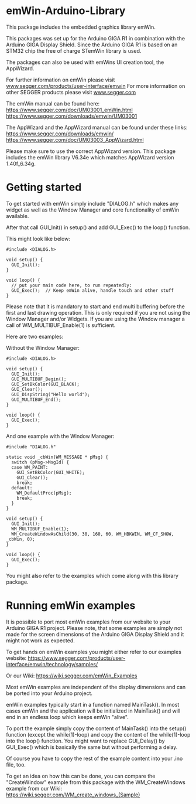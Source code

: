 # emWin-Arduino-Library
This package includes the embedded graphics library emWin.

This packages was set up for the Arduino GIGA R1 in combination with the Arduino GIGA Display Shield. Since the Arduino GIGA R1 is based on an STM32 chip the free of charge STemWin library is used.

The packages can also be used with emWins UI creation tool, the AppWizard.

For further information on emWin please visit www.segger.com/products/user-interface/emwin
For more information on other SEGGER products please visit www.segger.com

The emWin manual can be found here:
https://www.segger.com/doc/UM03001_emWin.html
https://www.segger.com/downloads/emwin/UM03001

The AppWizard and the AppWizard manual can be found under these links:
https://www.segger.com/downloads/emwin/
https://www.segger.com/doc/UM03003_AppWizard.html

Please make sure to use the correct AppWizard version. This package includes the emWin library V6.34e which matches AppWizard version 1.40f_6.34g.

# Getting started
To get started with emWin simply include "DIALOG.h" which makes any widget as well as the Window Manager and core functionality of emWin available.

After that call GUI_Init() in setup() and add GUI_Exec() to the loop() function.

This might look like below:

```
#include <DIALOG.h>

void setup() {
  GUI_Init();
}

void loop() {
  // put your main code here, to run repeatedly:
  GUI_Exec();  // Keep emWin alive, handle touch and other stuff
}
```

Please note that it is mandatory to start and end multi buffering before the first and last drawing operation. This is only required if you are not using the Window Manager and/or Widgets. If you are using the Window manager a call of WM_MULTIBUF_Enable(1) is sufficient.

Here are two examples:

Without the Window Manager:

```
#include <DIALOG.h>

void setup() {
  GUI_Init();
  GUI_MULTIBUF_Begin();
  GUI_SetBkColor(GUI_BLACK);
  GUI_Clear();
  GUI_DispString("Hello world");
  GUI_MULTIBUF_End();
}

void loop() {
  GUI_Exec();
}
```

And one example with the Window Manager:

```
#include "DIALOG.h"

static void _cbWin(WM_MESSAGE * pMsg) {
  switch (pMsg->MsgId) {
  case WM_PAINT:
    GUI_SetBkColor(GUI_WHITE);
    GUI_Clear();
    break;
  default:
    WM_DefaultProc(pMsg);
    break;
  }
}

void setup() {
  GUI_Init();
  WM_MULTIBUF_Enable(1);
  WM_CreateWindowAsChild(30, 30, 160, 60, WM_HBKWIN, WM_CF_SHOW, _cbWin, 0);
}

void loop() {
  GUI_Exec();
}
```

You might also refer to the examples which come along with this library package.

# Running emWin examples

It is possible to port most emWin examples from our website to your Arduino GIGA R1 project. Please note, that some examples are simply not made for the screen dimensions of the Arduino GIGA Display Shield and it might not work as expected.

To get hands on emWin examples you might either refer to our examples website:
https://www.segger.com/products/user-interface/emwin/technology/samples/

Or our Wiki:
https://wiki.segger.com/emWin_Examples

Most emWin examples are independent of the display dimensions and can be ported into your Arduino project.

emWin examples typically start in a function named MainTask(). In most cases emWin and the application will be initialized in MainTask() and will end in an endless loop which keeps emWin "alive".

To port the example simply copy the content of MainTask() into the setup() function (except the while(1)-loop) and copy the content of the while(1)-loop into the loop() function. You might want to replace GUI_Delay() by GUI_Exec() which is basically the same but without performing a delay.

Of course you have to copy the rest of the example content into your .ino file, too.

To get an idea on how this can be done, you can compare the "CreateWindow" example from this package with the WM_CreateWindows example from our Wiki:
https://wiki.segger.com/WM_create_windows_(Sample)

